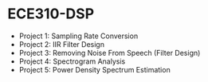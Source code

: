 # ECE310-DSP

* Project 1: Sampling Rate Conversion
* Project 2: IIR Filter Design
* Project 3: Removing Noise From Speech (Filter Design)
* Project 4: Spectrogram Analysis
* Project 5: Power Density Spectrum Estimation